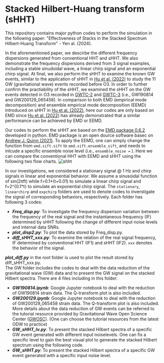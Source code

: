 # Stacked Hilbert-Huang transform (sHHT)
This repository contains major python codes to perform the simulation in the following paper: "Effectiveness of Stacks in the Stacked Spectrum Hilbert-Huang Transform" - Yen al. (2024).

In the aforementioned paper, we descirbe the different frequency dispersions generated from conventional HHT and sHHT. We also demonstrate the frequency dispersions derived from 3 signal examples, including a stable sinudoidal wave, a linear chirp signal and an exponential chirp signal. At final, we also perform the sHHT to examine the known GW events, similar to the application of sHHT in [Hu et al. (2022)](https://arxiv.org/abs/2207.06714) to study the 11 GW (gravitational wave) events recorded before O3. In order to further confirm the practiability of the sHHT, we examined the sHHT on the GW events detected in O3 recorded in [GWTC-2](https://arxiv.org/abs/2010.14527) and [GWTC-3](https://arxiv.org/abs/2111.03606) (i.e., GW190814 and GW200129_065458). In comparison to both EMD (empirical mode decomposition) and ensemble empirical mode decomposition (EEMD) introduced on sHHT in [Hu et al. (2022)](https://arxiv.org/abs/2207.06714), here our codes are only based on EMD since [Hu et al. (2022)](https://arxiv.org/abs/2207.06714) has already demonstrated that a similar performance can be achieved by EMD or EEMD.

Our codes to perform the sHHT are based on the [EMD package 0.6.2](https://emd.readthedocs.io/en/stable/index.html) developed in python. EMD package is an open dource software basec on [Andrew J. Quinn (2021)](https://joss.theoj.org/papers/10.21105/joss.02977). To apply the EEMD, one can simply change the function from `emd.sift.sift` to `emd.sift.ensemble_sift`, and needs to inlcude a specific ensemble noise level (i.e., `ensemble_noise =` ).
Here we can compare the conventional HHT with EEMD and sHHT using the following two flow charts.
![shht](https://github.com/linlupin/sHHT/blob/main/sHHT.png) 

In our investigations, we considered a stationary signal @ 1 Hz and chirp signals in linear and exponential behavior. We assume a sinusoidal function of sin(2πft) while f=0.1*(t+0.01) to simulate a linear chirp signal and f=2^{0.1*t} to simulate an exponential chirp signal. The `stationary`, `linearchirp` and `expchirp` folders are used to denote codes to inverstigate the signal of corresponding behaviors, respectively. Each folder has following 3 codes:  
-  ***Freq_disp.py***: To investigate the frequency disperison variation between the frequency of the real signal and the instantaneous frequency (IF) determined by sHHT following the change of different input noise levels and internal data SNRs.  
-  ***plot_disp2.py***: To plot the data stored by Freq_disp.py.  
-  ***diff_sHHT_xxx.py***: To examine the relation of the real signal frequency, IF determined by conventional HHT (IF1) and sHHT (IF2). `xxx` denotes the behavior of the signal.

***plot_diff.py*** in the root folder is used to plot the result stored by diff_sHHT_xxx.py.  
The GW folder includes the codes to deal with the data reduction of the gravitational wave (GW) data and to present the GW signal on the stacked Hilbert spectra. There are 4 files including in this folder:  
+  ***GW190814.ipynb***: Google Jupyter notebook to deal with the reduction of GW190814 strain data. The Q-transform plot is also included.  
+  ***GW200129.ipynb***: Google Jupyter notebook to deal with the reduction of GW200129_065458 strain data. The Q-transform plot is also included.  
More details about the data reduction of GW events can be referred to the tutorial resource provided by Gravitational Wave Open Science Center ([GWOSC](https://colab.research.google.com/github/gw-odw/)). (One can choose the tutorial resources from the latest ODW to practice)
+ ***GW_sHHT_lv.py***: To present the stacked Hilbert spectra of a specific GW event generated with different input noiselevels. One can fix a specific level to gain the best visual plot to generate the stacked Hilbert spectrum using the following code.     
+ ***GW_sHHT.py***: To present the stacked Hilbert spectra of a specific GW event generated with a specific input noise level.  
